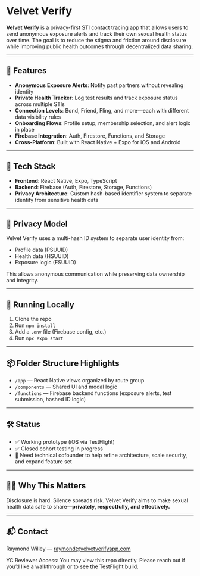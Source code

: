 # Velvet Verify

**Velvet Verify** is a privacy-first STI contact tracing app that allows users to send anonymous exposure alerts and track their own sexual health status over time. The goal is to reduce the stigma and friction around disclosure while improving public health outcomes through decentralized data sharing.

---

## 🚀 Features
- **Anonymous Exposure Alerts**: Notify past partners without revealing identity
- **Private Health Tracker**: Log test results and track exposure status across multiple STIs
- **Connection Levels**: Bond, Friend, Fling, and more—each with different data visibility rules
- **Onboarding Flows**: Profile setup, membership selection, and alert logic in place
- **Firebase Integration**: Auth, Firestore, Functions, and Storage
- **Cross-Platform**: Built with React Native + Expo for iOS and Android

---

## 🧱 Tech Stack
- **Frontend**: React Native, Expo, TypeScript
- **Backend**: Firebase (Auth, Firestore, Storage, Functions)
- **Privacy Architecture**: Custom hash-based identifier system to separate identity from sensitive health data

---

## 🔐 Privacy Model
Velvet Verify uses a multi-hash ID system to separate user identity from:
- Profile data (PSUUID)
- Health data (HSUUID)
- Exposure logic (ESUUID)

This allows anonymous communication while preserving data ownership and integrity.

---

## 🧪 Running Locally
1. Clone the repo
2. Run `npm install`
3. Add a `.env` file (Firebase config, etc.)
4. Run `npx expo start`

---

## 📦 Folder Structure Highlights
- `/app` — React Native views organized by route group
- `/components` — Shared UI and modal logic
- `/functions` — Firebase backend functions (exposure alerts, test submission, hashed ID logic)

---

## 🛠️ Status
- ✅ Working prototype (iOS via TestFlight)
- ✅ Closed cohort testing in progress
- 🚧 Need technical cofounder to help refine architecture, scale security, and expand feature set

---

## 🙋‍♂️ Why This Matters
Disclosure is hard. Silence spreads risk. Velvet Verify aims to make sexual health data safe to share—**privately, respectfully, and effectively.**

---

## 📬 Contact
Raymond Willey — [raymond@velvetverifyapp.com](mailto:raymond@velvetverifyapp.com)

YC Reviewer Access: You may view this repo directly. Please reach out if you’d like a walkthrough or to see the TestFlight build.
